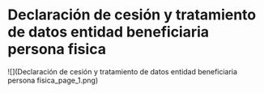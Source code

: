 # Declaración de cesión y tratamiento de datos entidad beneficiaria persona fisica
![](Declaración de cesión y tratamiento de datos entidad beneficiaria persona fisica_page_1.png)

